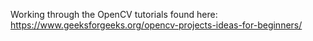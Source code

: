 Working through the OpenCV tutorials found here: https://www.geeksforgeeks.org/opencv-projects-ideas-for-beginners/
